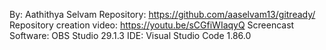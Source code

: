By: Aathithya Selvam
Repository: https://github.com/aaselvam13/gitready/
Repository creation video: https://youtu.be/sCGfiWIaqyQ
Screencast Software: OBS Studio 29.1.3
IDE: Visual Studio Code 1.86.0
